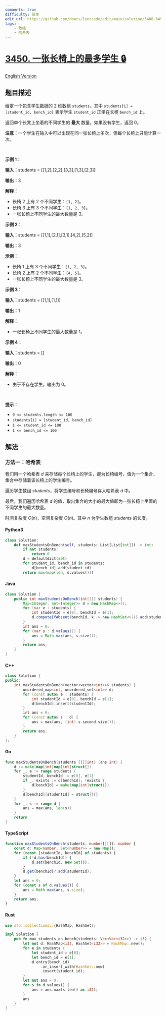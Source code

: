 ```yaml
---
comments: true
difficulty: 简单
edit_url: https://github.com/doocs/leetcode/edit/main/solution/3400-3499/3450.Maximum%20Students%20on%20a%20Single%20Bench/README.md
tags:
    - 数组
    - 哈希表
---
```


<!-- problem:start -->

# [3450. 一张长椅上的最多学生 🔒](https://leetcode.cn/problems/maximum-students-on-a-single-bench)

[English Version](/solution/3400-3499/3450.Maximum%20Students%20on%20a%20Single%20Bench/README_EN.md)

## 题目描述

<!-- description:start -->

<p data-pm-slice="1 1 []">给定一个包含学生数据的 2 维数组&nbsp;<code>students</code>，其中&nbsp;<code>students[i] = [student_id, bench_id]</code>&nbsp;表示学生&nbsp;<code>student_id</code>&nbsp;正坐在长椅&nbsp;<code>bench_id</code>&nbsp;上。</p>

<p>返回单个长凳上坐着的不同学生的 <strong>最大</strong> 数量。如果没有学生，返回 0。</p>

<p><strong>注意：</strong>一个学生在输入中可以出现在同一张长椅上多次，但每个长椅上只能计算一次。</p>

<p>&nbsp;</p>

<p><strong class="example">示例 1：</strong></p>

<div class="example-block">
<p><span class="example-io"><b>输入：</b>students = [[1,2],[2,2],[3,3],[1,3],[2,3]]</span></p>

<p><span class="example-io"><b>输出：</b>3</span></p>

<p><strong>解释：</strong></p>

<ul>
	<li>长椅 2&nbsp;上有 2&nbsp;个不同学生：<code>[1, 2]</code>。</li>
	<li>长椅 3&nbsp;上有 3 个不同学生：<code>[1, 2, 3]</code>。</li>
	<li>一张长椅上不同学生的最大数量是 3。</li>
</ul>
</div>

<p><strong class="example">示例 2：</strong></p>

<div class="example-block">
<p><span class="example-io"><b>输入：</b>students = [[1,1],[2,1],[3,1],[4,2],[5,2]]</span></p>

<p><span class="example-io"><b>输出：</b>3</span></p>

<p><strong>示例：</strong></p>

<ul>
	<li>长椅 1 上有 3 个不同学生：<code>[1, 2, 3]</code>。</li>
	<li>长椅 2 上有 2 个不同学生：<code>[4, 5]</code>。</li>
	<li>一张长椅上不同学生的最大数量是 3。</li>
</ul>
</div>

<p><strong class="example">示例 3：</strong></p>

<div class="example-block">
<p><span class="example-io"><b>输入：</b>students = [[1,1],[1,1]]</span></p>

<p><span class="example-io"><b>输出：</b>1</span></p>

<p><strong>解释：</strong></p>

<ul>
	<li>一张长椅上不同学生的最大数量是 1。</li>
</ul>
</div>

<p><strong class="example">示例 4：</strong></p>

<div class="example-block">
<p><span class="example-io"><b>输入：</b>students = []</span></p>

<p><span class="example-io"><b>输出：</b>0</span></p>

<p><strong>解释：</strong></p>

<ul>
	<li>由于不存在学生，输出为 0。</li>
</ul>
</div>

<p>&nbsp;</p>

<p><strong>提示：</strong></p>

<ul>
	<li><code>0 &lt;= students.length &lt;= 100</code></li>
	<li><code>students[i] = [student_id, bench_id]</code></li>
	<li><code>1 &lt;= student_id &lt;= 100</code></li>
	<li><code>1 &lt;= bench_id &lt;= 100</code></li>
</ul>

<!-- description:end -->

## 解法

<!-- solution:start -->

### 方法一：哈希表

我们用一个哈希表 $d$ 来存储每个长椅上的学生，键为长椅编号，值为一个集合，集合中存储着该长椅上的学生编号。

遍历学生数组 $\textit{students}$，将学生编号和长椅编号存入哈希表 $d$ 中。

最后，我们遍历哈希表 $d$ 的值，取出集合的大小的最大值即为一张长椅上坐着的不同学生的最大数量。

时间复杂度 $O(n)$，空间复杂度 $O(n)$。其中 $n$ 为学生数组 $\textit{students}$ 的长度。

<!-- tabs:start -->

#### Python3

```python
class Solution:
    def maxStudentsOnBench(self, students: List[List[int]]) -> int:
        if not students:
            return 0
        d = defaultdict(set)
        for student_id, bench_id in students:
            d[bench_id].add(student_id)
        return max(map(len, d.values()))
```

#### Java

```java
class Solution {
    public int maxStudentsOnBench(int[][] students) {
        Map<Integer, Set<Integer>> d = new HashMap<>();
        for (var e : students) {
            int studentId = e[0], benchId = e[1];
            d.computeIfAbsent(benchId, k -> new HashSet<>()).add(studentId);
        }
        int ans = 0;
        for (var s : d.values()) {
            ans = Math.max(ans, s.size());
        }
        return ans;
    }
}
```

#### C++

```cpp
class Solution {
public:
    int maxStudentsOnBench(vector<vector<int>>& students) {
        unordered_map<int, unordered_set<int>> d;
        for (const auto& e : students) {
            int studentId = e[0], benchId = e[1];
            d[benchId].insert(studentId);
        }
        int ans = 0;
        for (const auto& s : d) {
            ans = max(ans, (int) s.second.size());
        }
        return ans;
    }
};
```

#### Go

```go
func maxStudentsOnBench(students [][]int) (ans int) {
	d := make(map[int]map[int]struct{})
	for _, e := range students {
		studentId, benchId := e[0], e[1]
		if _, exists := d[benchId]; !exists {
			d[benchId] = make(map[int]struct{})
		}
		d[benchId][studentId] = struct{}{}
	}
	for _, s := range d {
		ans = max(ans, len(s))
	}
	return
}
```

#### TypeScript

```ts
function maxStudentsOnBench(students: number[][]): number {
    const d: Map<number, Set<number>> = new Map();
    for (const [studentId, benchId] of students) {
        if (!d.has(benchId)) {
            d.set(benchId, new Set());
        }
        d.get(benchId)?.add(studentId);
    }
    let ans = 0;
    for (const s of d.values()) {
        ans = Math.max(ans, s.size);
    }
    return ans;
}
```

#### Rust

```rust
use std::collections::{HashMap, HashSet};

impl Solution {
    pub fn max_students_on_bench(students: Vec<Vec<i32>>) -> i32 {
        let mut d: HashMap<i32, HashSet<i32>> = HashMap::new();
        for e in students {
            let student_id = e[0];
            let bench_id = e[1];
            d.entry(bench_id)
                .or_insert_with(HashSet::new)
                .insert(student_id);
        }
        let mut ans = 0;
        for s in d.values() {
            ans = ans.max(s.len() as i32);
        }
        ans
    }
}
```

<!-- tabs:end -->

<!-- solution:end -->

<!-- problem:end -->
